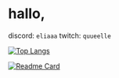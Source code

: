 # hallo,

discord: `eliaaa`
twitch: `quueelle`


[![Top Langs](https://github-readme-stats.vercel.app/api/top-langs/?username=quellee&layout=compact)](https://github.com/anuraghazra/github-readme-stats) 

[![Readme Card](https://github-readme-stats.vercel.app/api/pin/?username=quellee&repo=light)](https://github.com/anuraghazra/github-readme-stats)
